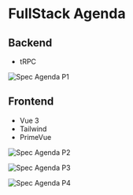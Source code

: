 # FullStack Agenda

## Backend

- tRPC

![Spec Agenda P1](https://github.com/DenisGuiraudet/fullstack-agenda/assets/14792443/d9f624cd-a3cb-4d96-ae1c-ddb77bdf3523)

## Frontend

- Vue 3
- Tailwind
- PrimeVue

![Spec Agenda P2](https://github.com/DenisGuiraudet/fullstack-agenda/assets/14792443/af7b7c09-e845-43d6-8ca4-be66d75d6338)

![Spec Agenda P3](https://github.com/DenisGuiraudet/fullstack-agenda/assets/14792443/351d16b2-da1d-4716-9980-ea6eaa2d3ee4)

![Spec Agenda P4](https://github.com/DenisGuiraudet/fullstack-agenda/assets/14792443/8ce6cb68-553c-4c76-9bbd-f7b8eb799bfe)
